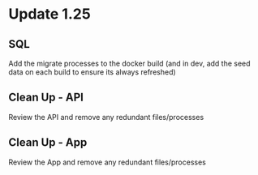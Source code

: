 <!-- markdownlint-disable MD033 -->
<!-- markdownlint-disable MD034 -->
# Update 1.25

## SQL

Add the migrate processes to the docker build (and in dev, add the seed data on each build to ensure its always refreshed)

## Clean Up - API

Review the API and remove any redundant files/processes

## Clean Up - App

Review the App and remove any redundant files/processes
